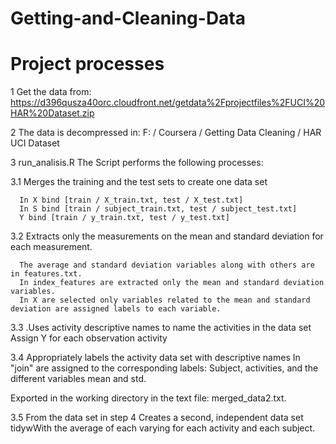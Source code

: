Getting-and-Cleaning-Data
=========================

Project processes 
=================


1 Get the data from: https://d396qusza40orc.cloudfront.net/getdata%2Fprojectfiles%2FUCI%20HAR%20Dataset.zip

2 The data is decompressed in: 
F: / Coursera / Getting Data Cleaning / HAR UCI Dataset 

3 run_analisis.R The Script performs the following processes: 

  3.1 Merges the training and the test sets to create one data set 

      In X bind [train / X_train.txt, test / X_test.txt] 
      In S bind [train / subject_train.txt, test / subject_test.txt] 
      Y bind [train / y_train.txt, test / y_test.txt] 

  3.2 Extracts only the measurements on the mean and standard deviation for each measurement.
  
      The average and standard deviation variables along with others are in features.txt.
      In index_features are extracted only the mean and standard deviation variables. 
      In X are selected only variables related to the mean and standard deviation are assigned labels to each variable. 

  3.3 .Uses activity descriptive names to name the activities in the data set 
  Assign Y for each observation activity 

  3.4 Appropriately labels the activity data set with descriptive names 
  In "join" are assigned to the corresponding labels: Subject, activities, and the different variables mean and std.
  
  Exported in the working directory in the text file: merged_data2.txt. 

3.5 From the data set in step 4 Creates a second, independent data set tidywWith the average of each varying for each activity and each subject.
